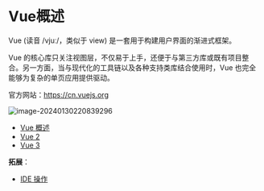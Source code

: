 # Vue概述

Vue (读音 /vjuː/，类似于 view) 是一套用于构建用户界面的渐进式框架。

Vue 的核心库只关注视图层，不仅易于上手，还便于与第三方库或既有项目整合。另一方面，当与现代化的工具链以及各种支持类库结合使用时，Vue 也完全能够为复杂的单页应用提供驱动。

官方网站：https://cn.vuejs.org

![image-20240130220839296](https://cdn.jsdelivr.net/gh/letengzz/tc2/img202401302208831.png)

- [Vue 概述](Introduce/README.md)
- [Vue 2](Vue2/README.md)
- [Vue 3](Vue3/README.md)

**拓展**：

- [IDE 操作](../../Tools/IDE/README.md)